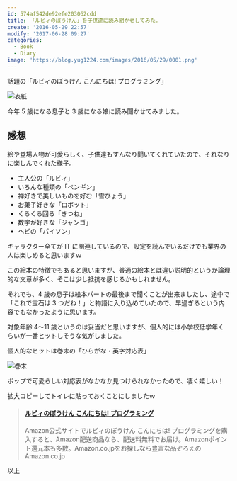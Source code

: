 ```yaml
---
id: 574af542de92efe203062cdd
title: 「ルビィのぼうけん」を子供達に読み聞かせしてみた。
create: '2016-05-29 22:57'
modify: '2017-06-28 09:27'
categories:
  - Book
  - Diary
image: 'https://blog.yug1224.com/images/2016/05/29/0001.png'
---
```


話題の「ルビィのぼうけん こんにちは! プログラミング」

![表紙](/images/2016/05/29/0001.png)

今年 5 歳になる息子と 3 歳になる娘に読み聞かせてみました。

<!-- more -->

## 感想

絵や登場人物が可愛らしく、子供達もすんなり聞いてくれていたので、それなりに楽しんでくれた様子。

- 主人公の「ルビィ」
- いろんな種類の「ペンギン」
- 禅好きで美しいものを好む「雪ひょう」
- お菓子好きな「ロボット」
- くるくる回る「きつね」
- 数字が好きな「ジャンゴ」
- ヘビの「パイソン」

キャラクター全てが IT に関連しているので、設定を読んでいるだけでも業界の人は楽しめると思いますｗ

この絵本の特徴でもあると思いますが、普通の絵本とは違い説明的というか論理的な文章が多く、そこは少し抵抗を感じるかもしれません。

それでも、4 歳の息子は絵本パートの最後まで聞くことが出来ましたし、途中で「これで宝石は 3 つだね！」と物語に入り込めていたので、早過ぎるという内容でもなかったように思います。

<!-- アクティビティパートは、シーケンスやアルゴリズムにデータ構造といった内容を実際に考えてみる問題集で、レベルが少し高そうだったので今回は見送り。絵本パートで慣らせてから挑戦してみようと思います。 -->

対象年齢 4〜11 歳というのは妥当だと思いますが、個人的には小学校低学年くらいが一番ヒットしそうな気がしました。

個人的なヒットは巻末の「ひらがな・英字対応表」

![巻末](/images/2016/05/29/0002.png)

ポップで可愛らしい対応表がなかなか見つけられなかったので、凄く嬉しい！

拡大コピーしてトイレに貼っておくことにしましたｗ

<blockquote class="embedly-card" data-card-key="efc9713d77434ae8b88ef22dda0a91e8" data-card-controls="0"><h4><a href="http://www.amazon.co.jp/gp/product/4798143499/ref=as_li_ss_tl?ie=UTF8&camp=247&creative=7399&creativeASIN=4798143499&linkCode=as2&tag=yug1224-22">ルビィのぼうけん こんにちは! プログラミング</a></h4><p>Amazon公式サイトでルビィのぼうけん こんにちは! プログラミングを購入すると、Amazon配送商品なら、配送料無料でお届け。Amazonポイント還元本も多数。Amazon.co.jpをお探しなら豊富な品ぞろえのAmazon.co.jp</p></blockquote>

以上
